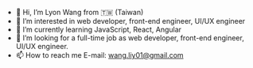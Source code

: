 - 👋 Hi, I’m Lyon Wang from  :taiwan: (Taiwan)
- 👀 I’m interested in web developer, front-end engineer, UI/UX engineer
- 🌱 I’m currently learning JavaScript, React, Angular
- 💞️ I’m looking for a full-time job as web developer, front-end engineer, UI/UX engineer.
- 📫 How to reach me 
E-mail: wang.liy01@gmail.com

<!---
LyonWang25/LyonWang25 is a ✨ special ✨ repository because its `README.md` (this file) appears on your GitHub profile.
You can click the Preview link to take a look at your changes.
--->
